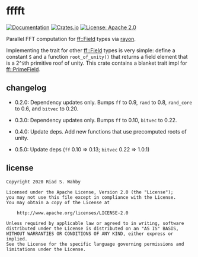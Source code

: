 # fffft

[![Documentation](https://docs.rs/fffft/badge.svg)](https://docs.rs/fffft/)
[![Crates.io](https://img.shields.io/crates/v/fffft.svg)](https://crates.io/crates/fffft)
[![License: Apache 2.0](https://img.shields.io/badge/License-Apache%202.0-blue.svg)](LICENSE-APACHE)

Parallel FFT computation for [ff::Field] types via [rayon].

Implementing the trait for other [ff::Field] types is very simple:
define a constant `S` and a function `root_of_unity()` that returns a
field element that is a 2^`S`th primitive roof of unity.
This crate contains a blanket trait impl for [ff::PrimeField].

[ff::Field]: https://docs.rs/ff
[ff::PrimeField]: https://docs.rs/ff
[rayon]: https://docs.rs/rayon

## changelog

- 0.2.0: Dependency updates only. Bumps `ff` to 0.9, `rand` to 0.8, `rand_core` to 0.6, and `bitvec` to 0.20.

- 0.3.0: Dependency updates only. Bumps `ff` to 0.10, `bitvec` to 0.22.

- 0.4.0: Update deps. Add new functions that use precomputed roots of unity.

- 0.5.0: Update deps (`ff` 0.10 => 0.13; `bitvec` 0.22 => 1.0.1)

## license

    Copyright 2020 Riad S. Wahby

    Licensed under the Apache License, Version 2.0 (the "License");
    you may not use this file except in compliance with the License.
    You may obtain a copy of the License at

        http://www.apache.org/licenses/LICENSE-2.0

    Unless required by applicable law or agreed to in writing, software
    distributed under the License is distributed on an "AS IS" BASIS,
    WITHOUT WARRANTIES OR CONDITIONS OF ANY KIND, either express or implied.
    See the License for the specific language governing permissions and
    limitations under the License.
